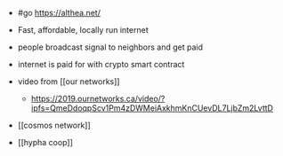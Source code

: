 - #go https://althea.net/
- Fast, affordable, locally run internet
- people broadcast signal to neighbors and get paid
- internet is paid for with crypto smart contract
- video from [[our networks]]
	- https://2019.ournetworks.ca/video/?ipfs=QmeDdoqpScv1Pm4zDWMeiAxkhmKnCUevDL7LjbZm2LvttD

- [[cosmos network]]
- [[hypha coop]]